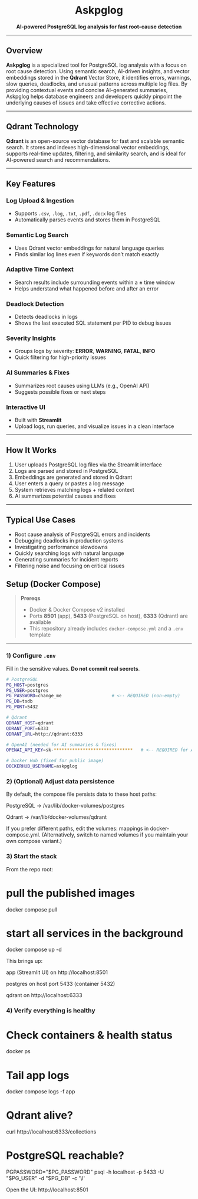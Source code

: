 <!-- README.md -->

<div align="center">

# Askpglog

**AI-powered PostgreSQL log analysis for fast root-cause detection**

</div>

---

## Overview

**Askpglog** is a specialized tool for PostgreSQL log analysis with a focus on root cause detection. Using semantic search, AI-driven insights, and vector embeddings stored in the **Qdrant** Vector Store, it identifies errors, warnings, slow queries, deadlocks, and unusual patterns across multiple log files. By providing contextual events and concise AI-generated summaries, Askpglog helps database engineers and developers quickly pinpoint the underlying causes of issues and take effective corrective actions.

---

## Qdrant Technology

**Qdrant** is an open-source vector database for fast and scalable semantic search. It stores and indexes high-dimensional vector embeddings, supports real-time updates, filtering, and similarity search, and is ideal for AI-powered search and recommendations.

---

## Key Features

### Log Upload & Ingestion
- Supports `.csv`, `.log`, `.txt`, `.pdf`, `.docx` log files  
- Automatically parses events and stores them in PostgreSQL

### Semantic Log Search
- Uses Qdrant vector embeddings for natural language queries  
- Finds similar log lines even if keywords don’t match exactly

### Adaptive Time Context
- Search results include surrounding events within a ± time window  
- Helps understand what happened before and after an error

### Deadlock Detection
- Detects deadlocks in logs  
- Shows the last executed SQL statement per PID to debug issues

### Severity Insights
- Groups logs by severity: **ERROR**, **WARNING**, **FATAL**, **INFO**  
- Quick filtering for high-priority issues

### AI Summaries & Fixes
- Summarizes root causes using LLMs (e.g., OpenAI API)  
- Suggests possible fixes or next steps

### Interactive UI
- Built with **Streamlit**  
- Upload logs, run queries, and visualize issues in a clean interface

---

## How It Works

1. User uploads PostgreSQL log files via the Streamlit interface  
2. Logs are parsed and stored in PostgreSQL  
3. Embeddings are generated and stored in Qdrant  
4. User enters a query or pastes a log message  
5. System retrieves matching logs + related context  
6. AI summarizes potential causes and fixes

---

## Typical Use Cases

- Root cause analysis of PostgreSQL errors and incidents  
- Debugging deadlocks in production systems  
- Investigating performance slowdowns  
- Quickly searching logs with natural language  
- Generating summaries for incident reports  
- Filtering noise and focusing on critical issues


## Setup (Docker Compose)

> **Prereqs**
> - Docker & Docker Compose v2 installed
> - Ports **8501** (app), **5433** (PostgreSQL on host), **6333** (Qdrant) are available
> - This repository already includes `docker-compose.yml` and a `.env` template

---

### 1) Configure `.env`

Fill in the sensitive values. **Do not commit real secrets**.

```bash
# PostgreSQL
PG_HOST=postgres
PG_USER=postgres
PG_PASSWORD=change_me                   # <-- REQUIRED (non-empty)
PG_DB=tsdb
PG_PORT=5432

# Qdrant
QDRANT_HOST=qdrant
QDRANT_PORT=6333
QDRANT_URL=http://qdrant:6333

# OpenAI (needed for AI summaries & fixes)
OPENAI_API_KEY=sk-******************************   # <-- REQUIRED for AI features

# Docker Hub (fixed for public image)
DOCKERHUB_USERNAME=askpglog
```

### 2) (Optional) Adjust data persistence

By default, the compose file persists data to these host paths:

PostgreSQL → /var/lib/docker-volumes/postgres

Qdrant → /var/lib/docker-volumes/qdrant

If you prefer different paths, edit the volumes: mappings in docker-compose.yml.
(Alternatively, switch to named volumes if you maintain your own compose variant.)

### 3) Start the stack

From the repo root:

# pull the published images
docker compose pull

# start all services in the background
docker compose up -d


This brings up:

app (Streamlit UI) on http://localhost:8501

postgres on host port 5433 (container 5432)

qdrant on http://localhost:6333


### 4) Verify everything is healthy
# Check containers & health status
docker ps

# Tail app logs
docker compose logs -f app

# Qdrant alive?
curl http://localhost:6333/collections

# PostgreSQL reachable?
PGPASSWORD="$PG_PASSWORD" psql -h localhost -p 5433 -U "$PG_USER" -d "$PG_DB" -c '\l'


Open the UI: http://localhost:8501
